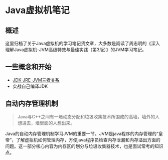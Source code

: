 # Java虚拟机笔记



## 概述

这里归档了关于Java虚拟机的学习笔记货文章，大多数是阅读了周志明的《深入理解Java虚拟机-JVM高级特效与最佳实践（第3版）》的JVM学习笔记。



## 一些概念和开始

- [JDK-JRE-JVM三者关系](/java-vm/JDK-JRE-JVM.html)
- 实战自己编译JDK
  

## 自动内存管理机制

>Java与C++之间有一堵动态分配和垃圾收集技术所围成的高墙，墙外的人想进去，墙里面的人想出来。

Java的自动内存管理机制学习JVM的重要一节。JVM是java程序的内存管理的“皇帝”，了解虚拟机如何管理内存，方便java程序员检查内存泄漏和内存溢出方面的问题。这一部分核心内容为内存区的划分与垃圾收集器技术，也是面试常考的知识点。

